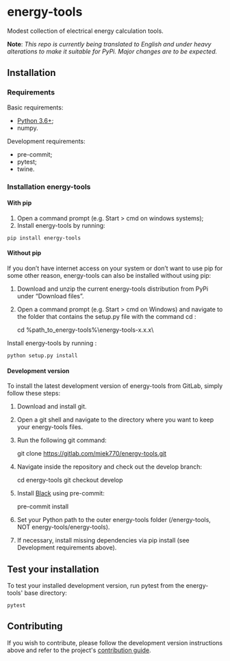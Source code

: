 # energy-tools

Modest collection of electrical energy calculation tools.

**Note**: *This repo is currently being translated to English and under heavy alterations to make it suitable for PyPi. Major changes are to be expected.*

## Installation

### Requirements

Basic requirements:

- [Python 3.6+](http://www.python.org/download/releases/);
- numpy.

Development requirements:

- pre-commit;
- pytest;
- twine.

### Installation energy-tools

#### With pip

1. Open a command prompt (e.g. Start > cmd on windows systems);
2. Install energy-tools by running:

```
pip install energy-tools
```

#### Without pip

If you don’t have internet access on your system or don’t want to use pip for some other reason, energy-tools can also be installed without using pip:

1. Download and unzip the current energy-tools distribution from PyPi under “Download files”.
2. Open a command prompt (e.g. Start > cmd on Windows) and navigate to the folder that contains the setup.py file with the command cd <folder> :

    cd %path_to_energy-tools%\energy-tools-x.x.x\


Install energy-tools by running :

    python setup.py install

#### Development version

To install the latest development version of energy-tools from GitLab, simply follow these steps:

1. Download and install git.
2. Open a git shell and navigate to the directory where you want to keep your energy-tools files.
3. Run the following git command:

    git clone https://gitlab.com/miek770/energy-tools.git

4. Navigate inside the repository and check out the develop branch:

    cd energy-tools
    git checkout develop

5. Install [Black](https://github.com/ambv/black#version-control-integration) using pre-commit:

    pre-commit install

5. Set your Python path to the outer energy-tools folder (/energy-tools, NOT energy-tools/energy-tools).
6. If necessary, install missing dependencies via pip install (see Development requirements above).

## Test your installation

To test your installed development version, run pytest from the energy-tools' base directory:

    pytest

## Contributing

If you wish to contribute, please follow the development version instructions above and refer to the project's [contribution guide](CONTRIBUTING.md).
